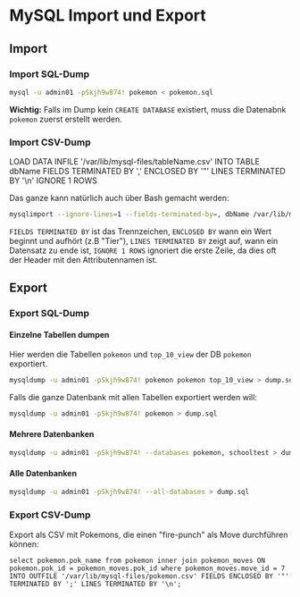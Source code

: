 # MySQL Import und Export

## Import

### Import SQL-Dump

```bash
mysql -u admin01 -pSkjh9w874! pokemon < pokemon.sql
```

**Wichtig:** Falls im Dump kein ```CREATE DATABASE``` existiert, muss die Datenabnk ```pokemon``` zuerst erstellt werden.

### Import CSV-Dump

LOAD DATA INFILE '/var/lib/mysql-files/tableName.csv'
INTO TABLE dbName
FIELDS TERMINATED BY ','
ENCLOSED BY '"'
LINES TERMINATED BY '\n'
IGNORE 1 ROWS

Das ganze kann natürlich auch über Bash gemacht werden:

```bash
mysqlimport --ignore-lines=1 --fields-terminated-by=, dbName /var/lib/mysql-files/tableName.csv
```

```FIELDS TERMINATED BY``` ist das Trennzeichen, ```ENCLOSED BY``` wann ein Wert beginnt und aufhört (z.B "Tier"), ```LINES TERMINATED BY``` zeigt auf, wann ein Datensatz zu ende ist, ```IGNORE 1 ROWS``` ignoriert die erste Zeile, da dies oft der Header mit den Attributennamen ist.

## Export

### Export SQL-Dump

#### Einzelne Tabellen dumpen

Hier werden die Tabellen ```pokemon``` und ```top_10_view``` der DB ```pokemon``` exportiert.

```bash
mysqldump -u admin01 -pSkjh9w874! pokemon pokemon top_10_view > dump.sql
```

Falls die ganze Datenbank mit allen Tabellen exportiert werden will:

```bash
mysqldump -u admin01 -pSkjh9w874! pokemon > dump.sql
```

#### Mehrere Datenbanken

```bash
mysqldump -u admin01 -pSkjh9w874! --databases pokemon, schooltest > dump.sql
```

#### Alle Datenbanken

```bash
mysqldump -u admin01 -pSkjh9w874! --all-databases > dump.sql
```

### Export CSV-Dump

Export als CSV mit Pokemons, die einen "fire-punch" als Move durchführen können:

```mysql
select pokemon.pok_name from pokemon inner join pokemon_moves ON pokemon.pok_id = pokemon_moves.pok_id where pokemon_moves.move_id = 7 INTO OUTFILE '/var/lib/mysql-files/pokemon.csv' FIELDS ENCLOSED BY '"' TERMINATED BY ';' LINES TERMINATED BY '\n';
```

